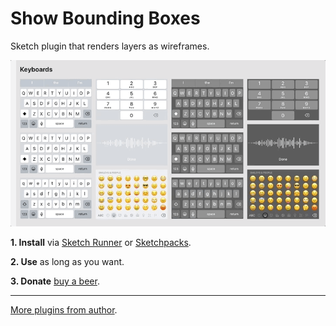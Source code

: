 # Show Bounding Boxes

Sketch plugin that renders layers as wireframes.

![preview](gif.gif)

**1. Install** via [Sketch Runner](http://sketchrunner.com) or [Sketchpacks](https://sketchpacks.com/pravdomil/Sketch-Wire).

**2. Use** as long as you want.

**3. Donate** [buy a beer](https://www.paypal.com/cgi-bin/webscr?cmd=_s-xclick&hosted_button_id=BCL2X3AFQBAP2&item_name=Sketch%20Wire%20Beer).

----

[More plugins from author](https://pravdomil.com/#sketch).
